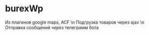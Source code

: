 # burexWp
Из плагинов google maps, ACF \n
Подгрузка товаров через ajax \n
Отправка сообщений через телеграмм бота
